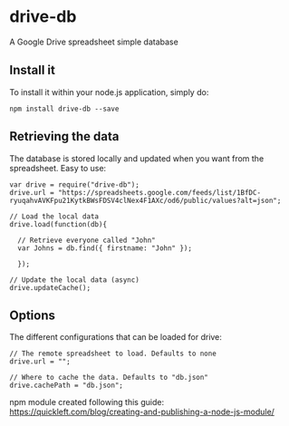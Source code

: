 # drive-db
A Google Drive spreadsheet simple database

## Install it

To install it within your node.js application, simply do:

    npm install drive-db --save

## Retrieving the data

The database is stored locally and updated when you want from the spreadsheet. Easy to use:

    var drive = require("drive-db");
    drive.url = "https://spreadsheets.google.com/feeds/list/1BfDC-ryuqahvAVKFpu21KytkBWsFDSV4clNex4F1AXc/od6/public/values?alt=json";

    // Load the local data
    drive.load(function(db){

      // Retrieve everyone called "John"
      var Johns = db.find({ firstname: "John" });

      });

    // Update the local data (async)
    drive.updateCache();



## Options

The different configurations that can be loaded for drive:

    // The remote spreadsheet to load. Defaults to none
    drive.url = "";

    // Where to cache the data. Defaults to "db.json"
    drive.cachePath = "db.json";




npm module created following this guide: https://quickleft.com/blog/creating-and-publishing-a-node-js-module/
